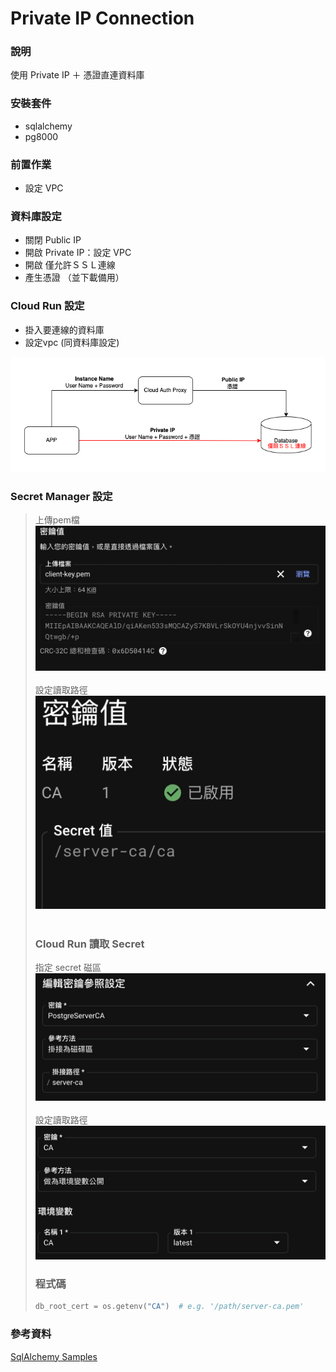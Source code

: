 # Private IP Connection

### 說明
使用 Private IP ＋ 憑證直連資料庫

### 安裝套件
 - sqlalchemy
 - pg8000

### 前置作業
 - 設定 VPC

### 資料庫設定
- 關閉 Public IP
- 開啟 Private IP：設定 VPC
- 開啟 僅允許ＳＳＬ連線
- 產生憑證 （並下載備用）

### Cloud Run 設定
- 掛入要連線的資料庫
- 設定vpc (同資料庫設定)

![連線機制(紅線)](./docs/SSL_Connection.png "SSL connetion with Private IP")

### Secret Manager 設定
> 上傳pem檔
![.pem](./docs/secret.jpg "upload .pem")
<br/><br/>
設定讀取路徑
![.pem](./docs/value.jpg "upload .pem")
<br/><br/>
> ### Cloud Run 讀取 Secret
> 指定 secret 磁區
![.pem](./docs/path.jpg "set mountPath")
<br/><br/>
設定讀取路徑
![.pem](./docs/CA.jpg "set CA")
> ### 程式碼
> ```python
> db_root_cert = os.getenv("CA")  # e.g. '/path/server-ca.pem'
> ```

### 參考資料
[SqlAlchemy Samples](https://github.com/GoogleCloudPlatform/python-docs-samples/tree/main/cloud-sql/postgres/sqlalchemy) <br/>